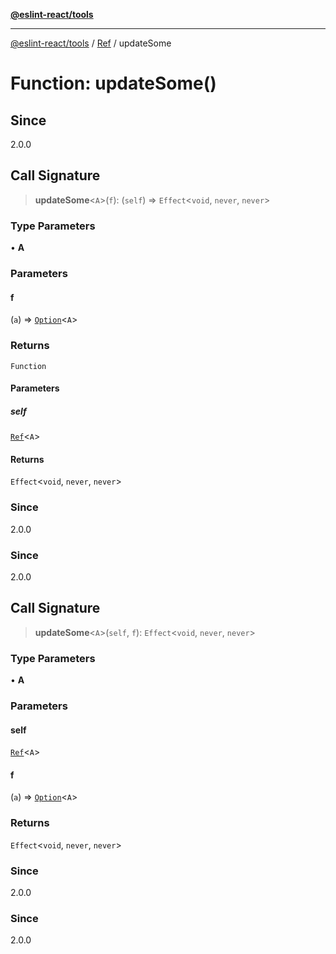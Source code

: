 [**@eslint-react/tools**](../../../README.md)

***

[@eslint-react/tools](../../../README.md) / [Ref](../README.md) / updateSome

# Function: updateSome()

## Since

2.0.0

## Call Signature

> **updateSome**\<`A`\>(`f`): (`self`) => `Effect`\<`void`, `never`, `never`\>

### Type Parameters

• **A**

### Parameters

#### f

(`a`) => [`Option`](../../../Option.js/type-aliases/Option.md)\<`A`\>

### Returns

`Function`

#### Parameters

##### self

[`Ref`](../interfaces/Ref.md)\<`A`\>

#### Returns

`Effect`\<`void`, `never`, `never`\>

### Since

2.0.0

### Since

2.0.0

## Call Signature

> **updateSome**\<`A`\>(`self`, `f`): `Effect`\<`void`, `never`, `never`\>

### Type Parameters

• **A**

### Parameters

#### self

[`Ref`](../interfaces/Ref.md)\<`A`\>

#### f

(`a`) => [`Option`](../../../Option.js/type-aliases/Option.md)\<`A`\>

### Returns

`Effect`\<`void`, `never`, `never`\>

### Since

2.0.0

### Since

2.0.0
